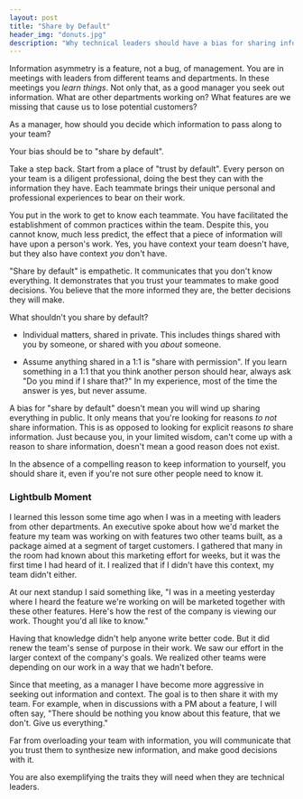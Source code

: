 ```yaml
---
layout: post
title: "Share by Default"
header_img: "donuts.jpg"
description: "Why technical leaders should have a bias for sharing information."
---
```


Information asymmetry is a feature, not a bug, of management. You are in meetings with leaders from
different teams and departments. In these meetings you _learn things_. Not only that, as a good manager
you seek out information. What are other departments working on? What features are we missing that
cause us to lose potential customers?

As a manager, how should you decide which information to pass along to your
team?

Your bias should be to "share by default".

Take a step back. Start from a place of "trust by default". Every person on your team
is a diligent professional, doing the best they can with the information they have. Each
teammate brings their unique personal and professional experiences to bear on their work.

You put in the work to get to know each teammate. You have facilitated the establishment of common
practices within the team. Despite this, you cannot know, much less predict, the effect that a piece of
information will have upon a person's work. Yes, you have context your team doesn't have, but they
also have context _you_ don't have.

"Share by default" is empathetic.  It communicates that you don't know everything. It demonstrates
that you trust your teammates to make good decisions. You believe that the more informed they are,
the better decisions they will make.

What shouldn't you share by default?

* Individual matters, shared in private. This includes things shared  with you by someone, or shared with you _about_ someone.

* Assume anything shared in a 1:1 is "share with permission". If you learn something in a 1:1 that you think another person should hear, always ask "Do you mind if I share that?" In my experience, most of the time the answer is yes, but never assume.

A bias for "share by default" doesn't mean you will wind up sharing everything
in public. It only means that you're looking for reasons _to not_ share
information. This is as opposed to looking for explicit reasons _to_ share information. Just
because you, in your limited wisdom, can't come up with a reason to share
information, doesn't mean a good reason does not exist.

In the absence of a compelling reason to keep information to yourself, you should share it, even if you're not sure other people need to know it.

### Lightbulb Moment

I learned this lesson some time ago when I was in a meeting with leaders from
other departments. An executive spoke about how we'd market the feature
my team was working on with features two other teams built, as a package
aimed at a segment of target customers. I gathered that many in the room had known about this marketing effort for weeks, but it was the first time I
had heard of it. I realized that if I didn't have this context, my
team didn't either.

At our next standup I said something like, "I was in a meeting yesterday
where I heard the feature we're working on will be marketed together
with these other features. Here's how the rest of the company is
viewing our work. Thought you'd all like to know."

Having that knowledge didn't help anyone write better code. But it
did renew the team's sense of purpose in their work. We saw our
effort in the larger context of the company's goals. We realized other
teams were depending on our work in a way that we hadn't before.

Since that meeting, as a manager I have become more aggressive in
seeking out information and context. The goal is to then share it
with my team. For example, when in discussions with a PM about a feature, I will
often say, "There should be nothing you know about this feature, that
we don't. Give us everything."

Far from overloading your team with information, you will communicate
that you trust them to synthesize new information, and make good decisions
with it.

You are also exemplifying the traits they will need when they are technical leaders.
